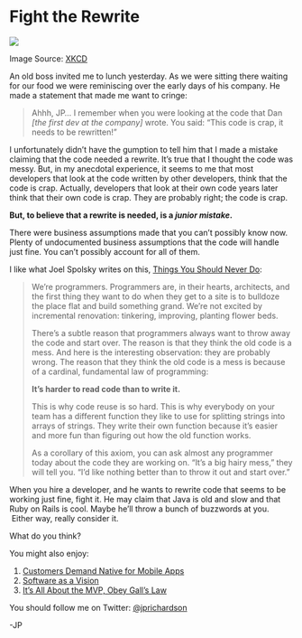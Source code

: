 <!--
id: 4984142588
link: http://loudjet.com/a/fight-the-rewrite
slug: fight-the-rewrite
date: Wed Apr 27 2011 08:50:00 GMT-0500 (CDT)
publish: 2011-04-027
tags: business, software-development
-->


Fight the Rewrite
=================

![](http://media.tumblr.com/tumblr_lkbd0mgAWv1qzbc4f.png)

Image Source: [XKCD](http://xkcd.com/844/)

An old boss invited me to lunch yesterday. As we were sitting there
waiting for our food we were reminiscing over the early days of his
company. He made a statement that made me want to cringe:

> Ahhh, JP… I remember when you were looking at the code that Dan *[the
> first dev at the company]* wrote. You said: “This code is crap, it
> needs to be rewritten!”

I unfortunately didn’t have the gumption to tell him that I made a
mistake claiming that the code needed a rewrite. It’s true that I
thought the code was messy. But, in my anecdotal experience, it seems to
me that most developers that look at the code written by other
developers, think that the code is crap. Actually, developers that look
at their own code years later think that their own code is crap. They
are probably right; the code is crap.

**But, to believe that a rewrite is needed, is a *junior mistake*.**

There were business assumptions made that you can’t possibly know now.
Plenty of undocumented business assumptions that the code will handle
just fine. You can’t possibly account for all of them.

I like what Joel Spolsky writes on this, [Things You Should Never
Do](http://www.joelonsoftware.com/articles/fog0000000069.html):

> We’re programmers. Programmers are, in their hearts, architects, and
> the first thing they want to do when they get to a site is to bulldoze
> the place flat and build something grand. We’re not excited by
> incremental renovation: tinkering, improving, planting flower beds.
>
> There’s a subtle reason that programmers always want to throw away the
> code and start over. The reason is that they think the old code is a
> mess. And here is the interesting observation: they are probably
> wrong. The reason that they think the old code is a mess is because of
> a cardinal, fundamental law of programming:
>
> **It’s harder to read code than to write it.**
>
> This is why code reuse is so hard. This is why everybody on your team
> has a different function they like to use for splitting strings into
> arrays of strings. They write their own function because it’s easier
> and more fun than figuring out how the old function works.
>
> As a corollary of this axiom, you can ask almost any programmer today
> about the code they are working on. “It’s a big hairy mess,” they will
> tell you. “I’d like nothing better than to throw it out and start
> over.”

When you hire a developer, and he wants to rewrite code that seems to be
working just fine, fight it. He may claim that Java is old and slow and
that Ruby on Rails is cool. Maybe he’ll throw a bunch of buzzwords at
you.  Either way, really consider it.

What do you think?

You might also enjoy:

1.  [Customers Demand Native for Mobile
    Apps](http://loudjet.com/a/customers-demand-native-for-mobile-apps)
2.  [Software as a
    Vision](http://loudjet.com/a/software-as-a-vision)
3.  [It’s All About the MVP, Obey Gall’s
    Law](http://loudjet.com/a/mvp-galls-law)

You should follow me on Twitter:
[@jprichardson](http://twitter.com/jprichardson)

-JP

